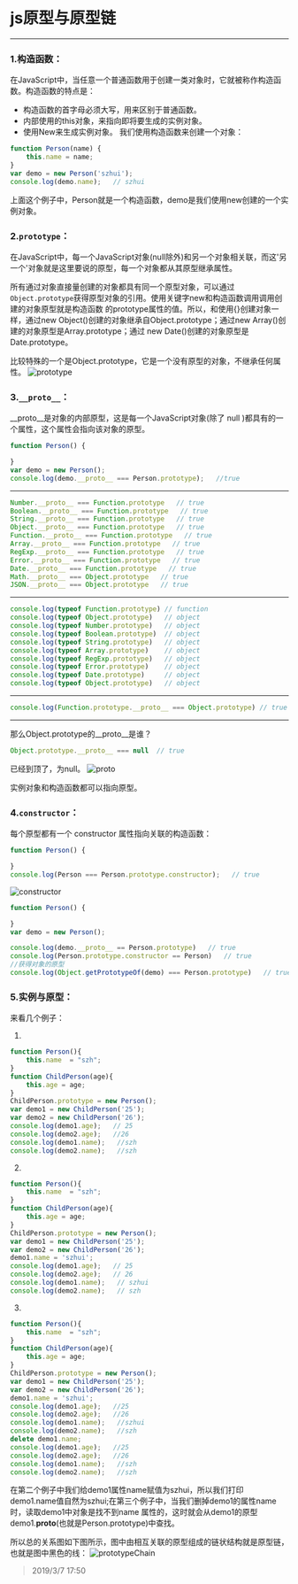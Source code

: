 # js原型与原型链
---
### 1.构造函数：
在JavaScript中，当任意一个普通函数用于创建一类对象时，它就被称作构造函数。构造函数的特点是：
* 构造函数的首字母必须大写，用来区别于普通函数。
* 内部使用的this对象，来指向即将要生成的实例对象。
* 使用New来生成实例对象。
我们使用构造函数来创建一个对象：

```js
function Person(name) {
	this.name = name;
}
var demo = new Person('szhui');
console.log(demo.name);   // szhui
```
上面这个例子中，Person就是一个构造函数，demo是我们使用new创建的一个实例对象。

### 2.`prototype`：
在JavaScript中，每一个JavaScript对象(null除外)和另一个对象相关联，而这'另一个'对象就是这里要说的原型，每一个对象都从其原型继承属性。

所有通过对象直接量创建的对象都具有同一个原型对象，可以通过`Object.prototype`获得原型对象的引用。使用关键字new和构造函数调用调用创建的对象原型就是构造函数
的prototype属性的值。所以，和使用{}创建对象一样，通过new Object()创建的对象继承自Object.prototype；通过new Array()创建的对象原型是Array.prototype；通过
new Date()创建的对象原型是Date.prototype。

比较特殊的一个是Object.prototype，它是一个没有原型的对象，不继承任何属性。
![prototype](/img/prototype.png)

### 3.`__proto__`：
__proto__是对象的内部原型，这是每一个JavaScript对象(除了 null )都具有的一个属性，这个属性会指向该对象的原型。
```js
function Person() {

}
var demo = new Person();
console.log(demo.__proto__ === Person.prototype);   //true
```
___
```js
Number.__proto__ === Function.prototype   // true
Boolean.__proto__ === Function.prototype   // true
String.__proto__ === Function.prototype   // true
Object.__proto__ === Function.prototype   // true
Function.__proto__ === Function.prototype   // true
Array.__proto__ === Function.prototype   // true
RegExp.__proto__ === Function.prototype   // true
Error.__proto__ === Function.prototype   // true
Date.__proto__ === Function.prototype   // true
Math.__proto__ === Object.prototype   // true
JSON.__proto__ === Object.prototype   // true
```
___
```js
console.log(typeof Function.prototype) // function
console.log(typeof Object.prototype)   // object
console.log(typeof Number.prototype)   // object
console.log(typeof Boolean.prototype)  // object
console.log(typeof String.prototype)   // object
console.log(typeof Array.prototype)    // object
console.log(typeof RegExp.prototype)   // object
console.log(typeof Error.prototype)    // object
console.log(typeof Date.prototype)     // object
console.log(typeof Object.prototype)   // object
```
___
```js
console.log(Function.prototype.__proto__ === Object.prototype) // true
```
___
那么Object.prototype的__proto__是谁？
```js
Object.prototype.__proto__ === null  // true
```
已经到顶了，为null。
![proto](/img/proto.png)

实例对象和构造函数都可以指向原型。

### 4.`constructor`：
每个原型都有一个 constructor 属性指向关联的构造函数：
```js
function Person() {

}
console.log(Person === Person.prototype.constructor);   // true
```
![constructor](/img/constructor.png)
```js
function Person() {

}
var demo = new Person();

console.log(demo.__proto__ == Person.prototype)   // true
console.log(Person.prototype.constructor == Person)   // true
//获得对象的原型
console.log(Object.getPrototypeOf(demo) === Person.prototype)   // true
```

### 5.实例与原型：
来看几个例子：

1.
```js
function Person(){
	this.name  = "szh";
}
function ChildPerson(age){
	this.age = age;
}
ChildPerson.prototype = new Person();
var demo1 = new ChildPerson('25');
var demo2 = new ChildPerson('26');
console.log(demo1.age);   // 25
console.log(demo2.age);   //26
console.log(demo1.name);   //szh
console.log(demo2.name);   //szh
```
2.
```js
function Person(){
	this.name  = "szh";
}
function ChildPerson(age){
	this.age = age;
}
ChildPerson.prototype = new Person();
var demo1 = new ChildPerson('25');
var demo2 = new ChildPerson('26');
demo1.name = 'szhui';
console.log(demo1.age);   // 25
console.log(demo2.age);   // 26
console.log(demo1.name);   // szhui
console.log(demo2.name);   // szh
```
3.
```js
function Person(){
	this.name  = "szh";
}
function ChildPerson(age){
	this.age = age;
}
ChildPerson.prototype = new Person();
var demo1 = new ChildPerson('25');
var demo2 = new ChildPerson('26');
demo1.name = 'szhui';
console.log(demo1.age);   //25
console.log(demo2.age);   //26
console.log(demo1.name);   //szhui
console.log(demo2.name);   //szh
delete demo1.name;
console.log(demo1.age);   //25
console.log(demo2.age);   //26
console.log(demo1.name);   //szh
console.log(demo2.name);   //szh
```
在第二个例子中我们给demo1属性name赋值为szhui，所以我们打印demo1.name值自然为szhui;在第三个例子中，当我们删掉demo1的属性name时，读取demo1中对象是找不到name
属性的，这时就会从demo1的原型demo1.__proto__(也就是Person.prototype)中查找。

所以总的关系图如下图所示，图中由相互关联的原型组成的链状结构就是原型链，也就是图中黑色的线：
![prototypeChain](/img/prototypeChain.png)

> 2019/3/7 17:50

